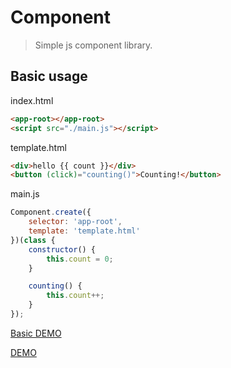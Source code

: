# Component

> Simple js component library.

## Basic usage

index.html
```html
<app-root></app-root>
<script src="./main.js"></script>
```

template.html
```html
<div>hello {{ count }}</div>
<button (click)="counting()">Counting!</button>
```

main.js
```js
Component.create({
    selector: 'app-root',
    template: 'template.html'
})(class {
    constructor() {
        this.count = 0;
    }

    counting() {
        this.count++;
    }
});
```

[Basic DEMO](https://laijunbin.github.io/js_library/Component/basic/)


[DEMO](https://laijunbin.github.io/js_library/Component)